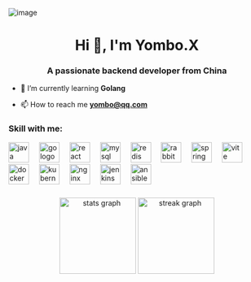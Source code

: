 ![image](https://github.com/xyombo/xyombo/assets/40785594/a7d589e7-1894-4899-adbe-d6dc2df56bb3)

<h1 align="center">Hi 👋, I'm Yombo.X</h1>
<h3 align="center">A passionate backend developer from China</h3>

- 🌱 I’m currently learning **Golang**

- 📫 How to reach me **yombo@qq.com**

<h3 align="left">Skill with me:</h3>
<p align="left">
</p>

<div align="left">
  <img src="https://cdn.jsdelivr.net/gh/devicons/devicon/icons/java/java-original.svg" height="40" alt="java logo"  />
  <img width="12" />
  <img src="https://cdn.jsdelivr.net/gh/devicons/devicon/icons/go/go-original.svg" height="40" alt="go logo"  />
  <img width="12" />
  <img src="https://cdn.jsdelivr.net/gh/devicons/devicon/icons/react/react-original.svg" height="40" alt="react logo"  />
  <img width="12" />
  <img src="https://cdn.jsdelivr.net/gh/devicons/devicon/icons/mysql/mysql-original.svg" height="40" alt="mysql logo"  />
  <img width="12" />
  <img src="https://cdn.jsdelivr.net/gh/devicons/devicon/icons/redis/redis-original.svg" height="40" alt="redis logo"  />
  <img width="12" />
  <img src="https://cdn.simpleicons.org/rabbitmq/FF6600" height="40" alt="rabbitmq logo"  />
  <img width="12" />
  <img src="https://cdn.simpleicons.org/spring/6DB33F" height="40" alt="spring logo"  />
  <img width="12" />
  <img src="https://cdn.simpleicons.org/vite/646CFF" height="40" alt="vite logo"  />
  <img width="12" />
  <img src="https://skillicons.dev/icons?i=docker" height="40" alt="docker logo"  />
  <img width="12" />
  <img src="https://skillicons.dev/icons?i=kubernetes" height="40" alt="kubernetes logo"  />
  <img width="12" />
  <img src="https://cdn.simpleicons.org/nginx/009639" height="40" alt="nginx logo"  />
  <img width="12" />
  <img src="https://skillicons.dev/icons?i=jenkins" height="40" alt="jenkins logo"  />
  <img width="12" />
  <img src="https://cdn.simpleicons.org/ansible/EE0000" height="40" alt="ansible logo"  />
</div>

###

<div align="center">
  <img src="https://github-readme-stats.vercel.app/api?username=xyombo&hide_title=false&hide_rank=false&show_icons=true&include_all_commits=true&count_private=true&disable_animations=false&theme=dracula&locale=en&hide_border=false" height="150" alt="stats graph"  />
  <img src="https://streak-stats.demolab.com?user=xyombo&locale=en&mode=daily&theme=dracula&hide_border=false&border_radius=5" height="150" alt="streak graph"  />
</div>


###
